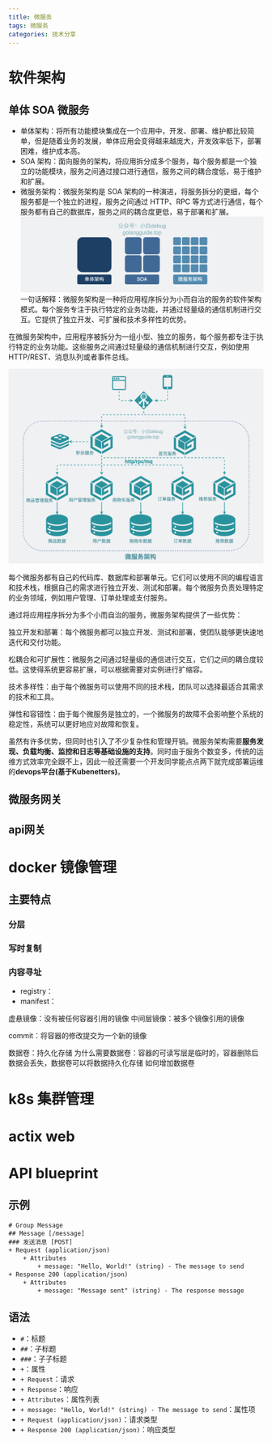 ```yaml
---
title: 微服务
tags: 微服务
categories: 技术分享
---
```

# 软件架构
## 单体 SOA 微服务
- 单体架构：将所有功能模块集成在一个应用中，开发、部署、维护都比较简单，但是随着业务的发展，单体应用会变得越来越庞大，开发效率低下，部署困难，维护成本高。
- SOA 架构：面向服务的架构，将应用拆分成多个服务，每个服务都是一个独立的功能模块，服务之间通过接口进行通信，服务之间的耦合度低，易于维护和扩展。
- 微服务架构：微服务架构是 SOA 架构的一种演进，将服务拆分的更细，每个服务都是一个独立的进程，服务之间通过 HTTP、RPC 等方式进行通信，每个服务都有自己的数据库，服务之间的耦合度更低，易于部署和扩展。
![alt text](image-454.png)
一句话解释：微服务架构是一种将应用程序拆分为小而自治的服务的软件架构模式。每个服务专注于执行特定的业务功能，并通过轻量级的通信机制进行交互。它提供了独立开发、可扩展和技术多样性的优势。

在微服务架构中，应用程序被拆分为一组小型、独立的服务，每个服务都专注于执行特定的业务功能。这些服务之间通过轻量级的通信机制进行交互，例如使用 HTTP/REST、消息队列或者事件总线。

![alt text](image-449.png)

每个微服务都有自己的代码库、数据库和部署单元。它们可以使用不同的编程语言和技术栈，根据自己的需求进行独立开发、测试和部署。每个微服务负责处理特定的业务领域，例如用户管理、订单处理或支付服务。

通过将应用程序拆分为多个小而自治的服务，微服务架构提供了一些优势：

独立开发和部署：每个微服务都可以独立开发、测试和部署，使团队能够更快速地迭代和交付功能。

松耦合和可扩展性：微服务之间通过轻量级的通信进行交互，它们之间的耦合度较低。这使得系统更容易扩展，可以根据需要对实例进行扩缩容。

技术多样性：由于每个微服务可以使用不同的技术栈，团队可以选择最适合其需求的技术和工具。

弹性和容错性：由于每个微服务是独立的，一个微服务的故障不会影响整个系统的稳定性，系统可以更好地应对故障和恢复。

虽然有许多优势，但同时也引入了不少复杂性和管理开销。微服务架构需要**服务发现、负载均衡、监控和日志等基础设施的支持**。同时由于服务个数变多，传统的运维方式效率完全跟不上，因此一般还需要一个开发同学能点点两下就完成部署运维的**devops平台(基于Kubenetters)**。
## 微服务网关
## api网关
# docker 镜像管理
## 主要特点
### 分层

### 写时复制

### 内容寻址

- registry：
- manifest：

虚悬镜像：没有被任何容器引用的镜像
中间层镜像：被多个镜像引用的镜像

commit：将容器的修改提交为一个新的镜像


数据卷：持久化存储
为什么需要数据卷：容器的可读写层是临时的，容器删除后数据会丢失，数据卷可以将数据持久化存储
如何增加数据卷




# k8s 集群管理


# actix web



# API blueprint
## 示例
```apib
# Group Message
## Message [/message]
### 发送消息 [POST]
+ Request (application/json)
    + Attributes
        + message: "Hello, World!" (string) - The message to send
+ Response 200 (application/json)
    + Attributes
        + message: "Message sent" (string) - The response message
```
## 语法
- `#`：标题
- `##`：子标题
- `###`：子子标题
- `+`：属性
- `+ Request`：请求
- `+ Response`：响应
- `+ Attributes`：属性列表
- `+ message: "Hello, World!" (string) - The message to send`：属性项
- `+ Request (application/json)`：请求类型
- `+ Response 200 (application/json)`：响应类型
